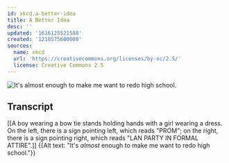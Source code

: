 ```yaml
---
id: xkcd.a-better-idea
title: A Better Idea
desc: ''
updated: '1616125521588'
created: '1210575600000'
sources:
  name: xkcd
  url: 'https://creativecommons.org/licenses/by-nc/2.5/'
  license: Creative Commons 2.5
---
```

![It's *almost* enough to make me want to redo high school.](https://imgs.xkcd.com/comics/a_better_idea.png)

## Transcript
[[A boy wearing a bow tie stands holding hands with a girl wearing a dress.  On the left, there is a sign pointing left, which reads "PROM"; on the right, there is a sign pointing right, which reads "LAN PARTY IN FORMAL ATTIRE".]]
{{Alt text: "It's *almost* enough to make me want to redo high school."}}
